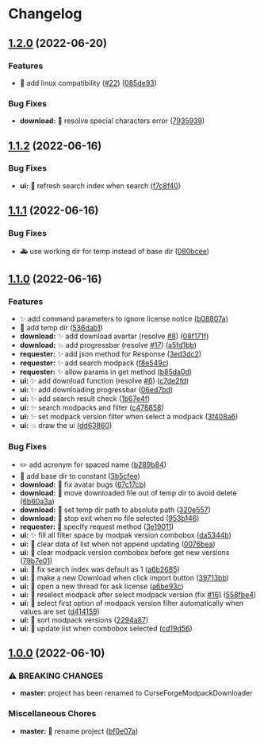 # Changelog

## [1.2.0](https://github.com/AnzhiZhang/CurseForgeModpackDownloader/compare/v1.1.2...v1.2.0) (2022-06-20)


### Features

* 🐧 add linux compatibility ([#22](https://github.com/AnzhiZhang/CurseForgeModpackDownloader/issues/22)) ([085de93](https://github.com/AnzhiZhang/CurseForgeModpackDownloader/commit/085de93b5741e8847d54d9039df4257f1acdbec7))


### Bug Fixes

* **download:** 🐛 resolve special characters error ([7935939](https://github.com/AnzhiZhang/CurseForgeModpackDownloader/commit/79359398c1c12cfa48a20be1bc9ba6f65544798f))

## [1.1.2](https://github.com/AnzhiZhang/CurseForgeModpackDownloader/compare/v1.1.1...v1.1.2) (2022-06-16)


### Bug Fixes

* **ui:** 🐛 refresh search index when search ([f7c8f40](https://github.com/AnzhiZhang/CurseForgeModpackDownloader/commit/f7c8f40ba6bc603c785bedad39978ceb09d48ea9))

## [1.1.1](https://github.com/AnzhiZhang/CurseForgeModpackDownloader/compare/v1.1.0...v1.1.1) (2022-06-16)


### Bug Fixes

* 🚑️ use working dir for temp instead of base dir ([080bcee](https://github.com/AnzhiZhang/CurseForgeModpackDownloader/commit/080bcee7a4d8971056d276ae847b0b3dbd42e87e))

## [1.1.0](https://github.com/AnzhiZhang/CurseForgeModpackDownloader/compare/v1.0.0...v1.1.0) (2022-06-16)


### Features

* ✨ add command parameters to ignore license notice ([b08807a](https://github.com/AnzhiZhang/CurseForgeModpackDownloader/commit/b08807a974578a38f673f0010ebc8f13bc32e99b))
* 🚚 add temp dir ([536dab1](https://github.com/AnzhiZhang/CurseForgeModpackDownloader/commit/536dab1c193d161a4de341ea8294f11c1bff3e6d))
* **download:** ✨ add download avartar (resolve [#8](https://github.com/AnzhiZhang/CurseForgeModpackDownloader/issues/8)) ([08f171f](https://github.com/AnzhiZhang/CurseForgeModpackDownloader/commit/08f171f64964daf23f542a1d00d606b15882ae48))
* **download:** 💥 add progressbar (resolve [#17](https://github.com/AnzhiZhang/CurseForgeModpackDownloader/issues/17)) ([a5fd1bb](https://github.com/AnzhiZhang/CurseForgeModpackDownloader/commit/a5fd1bb7995032efd0fc20f2eff4084d605c2235))
* **requester:** ✨ add json method for Response ([3ed3dc2](https://github.com/AnzhiZhang/CurseForgeModpackDownloader/commit/3ed3dc24a4c5c26890e7135b9b79500589bb6d64))
* **requester:** ✨ add search modpack ([f8e549c](https://github.com/AnzhiZhang/CurseForgeModpackDownloader/commit/f8e549c8e42af9263804600d73f08abe4211e0b1))
* **requester:** ✨ allow params in get method ([b85da0d](https://github.com/AnzhiZhang/CurseForgeModpackDownloader/commit/b85da0d38d492eafdd0efdb0cafa295a4df77853))
* **ui:** ✨ add download function (resolve [#6](https://github.com/AnzhiZhang/CurseForgeModpackDownloader/issues/6)) ([c7de2fd](https://github.com/AnzhiZhang/CurseForgeModpackDownloader/commit/c7de2fdb0b23da60aa5c4086c7a91022ec352753))
* **ui:** ✨ add downloading progressbar ([06ed7bd](https://github.com/AnzhiZhang/CurseForgeModpackDownloader/commit/06ed7bd388ff6bb683b6e11dd228541477ed6e06))
* **ui:** ✨ add search result check ([1b67e4f](https://github.com/AnzhiZhang/CurseForgeModpackDownloader/commit/1b67e4fa85123de5e96b126265dfea56121b302d))
* **ui:** ✨ search modpacks and filter ([c478858](https://github.com/AnzhiZhang/CurseForgeModpackDownloader/commit/c478858346b7a44dc93bd21030669a452b6775e6))
* **ui:** ✨ set modpack version filter when select a modpack ([3f408a6](https://github.com/AnzhiZhang/CurseForgeModpackDownloader/commit/3f408a65115016c0a7669c8f9c28d3ca3c4cea26))
* **ui:** 💥 draw the ui ([dd63860](https://github.com/AnzhiZhang/CurseForgeModpackDownloader/commit/dd63860daadd3dc524a97f1efed8872967790df8))


### Bug Fixes

* ✏️ add acronym for spaced name ([b289b84](https://github.com/AnzhiZhang/CurseForgeModpackDownloader/commit/b289b84bd24281d329b67bbae3cc9003a3e56873))
* 🐛 add base dir to constant ([3b5cfee](https://github.com/AnzhiZhang/CurseForgeModpackDownloader/commit/3b5cfee44f70b513460fe738e02430af93a024af))
* **download:** 🐛 fix avatar bugs ([67c17cb](https://github.com/AnzhiZhang/CurseForgeModpackDownloader/commit/67c17cba6fd73dd6a22c9b3c09f4b283440503f8))
* **download:** 🐛 move downloaded file out of temp dir to avoid delete ([6b60a3a](https://github.com/AnzhiZhang/CurseForgeModpackDownloader/commit/6b60a3a0a87a26886d2972cedab5beb3ef54edb4))
* **download:** 🐛 set temp dir path to absolute path ([320e557](https://github.com/AnzhiZhang/CurseForgeModpackDownloader/commit/320e5570d9f39b83ebbd33458b2b67bcab254ff1))
* **download:** 🐛 stop exit when no file selected ([953b146](https://github.com/AnzhiZhang/CurseForgeModpackDownloader/commit/953b1467ea32ebc9fda28f0ac9f5981c523c0d28))
* **requester:** 🐛 specify request method ([3e19011](https://github.com/AnzhiZhang/CurseForgeModpackDownloader/commit/3e1901111ca7ce767ef8454f333e09803c6b9978))
* **ui:** ✨ fill all filter space by modpak version combobox ([da5344b](https://github.com/AnzhiZhang/CurseForgeModpackDownloader/commit/da5344ba0c65e4e87f730e21b0cd2d0ec675597b))
* **ui:** 🐛 clear data of list when not append updating ([0076bea](https://github.com/AnzhiZhang/CurseForgeModpackDownloader/commit/0076bea6da459e4853fc3e35733642c7b47dd0de))
* **ui:** 🐛 clear modpack version combobox before get new versions ([79b7e01](https://github.com/AnzhiZhang/CurseForgeModpackDownloader/commit/79b7e014fa74020f6bb58f6781e3d86878d1b866))
* **ui:** 🐛 fix search index was default as 1 ([a6b2685](https://github.com/AnzhiZhang/CurseForgeModpackDownloader/commit/a6b2685877742d738300cfdd5f105f9ab1e0b6b0))
* **ui:** 🐛 make a new Download when click import button ([39713bb](https://github.com/AnzhiZhang/CurseForgeModpackDownloader/commit/39713bbb63af61c1994968eaf7961e4054643c02))
* **ui:** 🐛 open a new thread for ask license ([a6be93c](https://github.com/AnzhiZhang/CurseForgeModpackDownloader/commit/a6be93ca12e9a13ac6d483cf31ddfd6e6095b173))
* **ui:** 🐛 reselect modpack after select modpack version (fix [#16](https://github.com/AnzhiZhang/CurseForgeModpackDownloader/issues/16)) ([558fbe4](https://github.com/AnzhiZhang/CurseForgeModpackDownloader/commit/558fbe4813ab59d38e7dbb710347ee434af533af))
* **ui:** 🐛 select first option of modpack version filter automatically when values are set ([d414159](https://github.com/AnzhiZhang/CurseForgeModpackDownloader/commit/d414159f2e6b500016efba3da406317b5b941875))
* **ui:** 🐛 sort modpack versions ([2294a87](https://github.com/AnzhiZhang/CurseForgeModpackDownloader/commit/2294a876232a0cf069aa2fbbeabd3c6b7002a391))
* **ui:** 🐛 update list when combobox selected ([cd19d56](https://github.com/AnzhiZhang/CurseForgeModpackDownloader/commit/cd19d5677d5a0e49dd4fdc9f9130e7d50cd6e307))

## [1.0.0](https://github.com/AnzhiZhang/CurseForgeModpackDownloader/compare/0.2.3...v1.0.0) (2022-06-10)


### ⚠ BREAKING CHANGES

* **master:** project has been renamed to CurseForgeModpackDownloader

### Miscellaneous Chores

* **master:** 🚚 rename project ([bf0e07a](https://github.com/AnzhiZhang/CurseForgeModpackDownloader/commit/bf0e07a6fbc493239f11e98cabc9a28e519bc53f))
